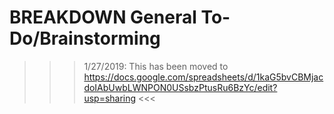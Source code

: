 # BREAKDOWN General To-Do/Brainstorming
>>> 1/27/2019: This has been moved to https://docs.google.com/spreadsheets/d/1kaG5bvCBMjacdoIAbUwbLWNPON0USsbzPtusRu6BzYc/edit?usp=sharing <<<